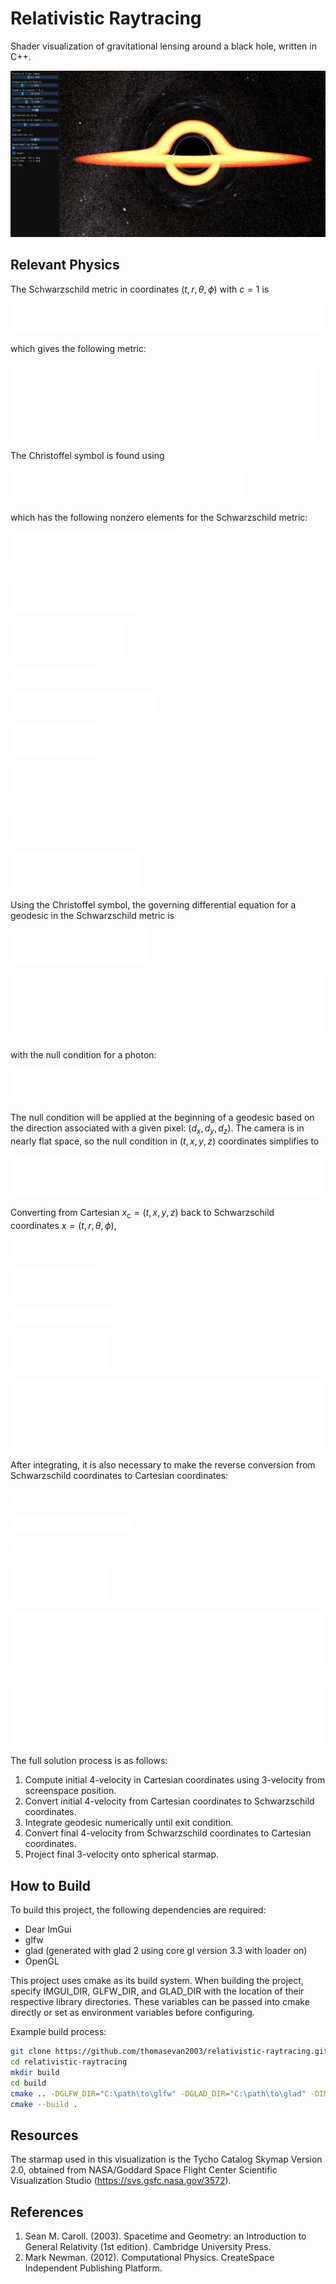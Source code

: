 # Relativistic Raytracing
Shader visualization of gravitational lensing around a black hole, written in C++.

![screenshot](./screenshot_example_refresh1.JPG)

## Relevant Physics

The Schwarzschild metric in coordinates $(t,r,\theta,\phi)$ with $c=1$ is  

![0](./equations/0.png)

which gives the following metric:

![1](./equations/1.png)

The Christoffel symbol is found using

![2](./equations/2.png)

which has the following nonzero elements for the Schwarzschild metric:

![3](./equations/3.png)


![4](./equations/4.png)


![5](./equations/5.png)


![6](./equations/6.png)


![7](./equations/7.png)


![8](./equations/8.png)


![9](./equations/9.png)


![10](./equations/10.png)


![11](./equations/11.png)

Using the Christoffel symbol, the governing differential equation for a geodesic in the Schwarzschild metric is

![12](./equations/12.png)


![13](./equations/13.png)

with the null condition for a photon:

![14](./equations/14.png)

The null condition will be applied at the beginning of a geodesic based on the direction associated with a given pixel: $(d_x, d_y, d_z)$. The camera is in nearly flat space, so the null condition in $(t,x,y,z)$ coordinates simplifies to

![15](./equations/15.png)

Converting from Cartesian $x_\mathrm{c}=(t,x,y,z)$ back to Schwarzschild coordinates $x=(t,r,\theta,\phi)$,

![16](./equations/16.png)


![17](./equations/17.png)


![18](./equations/18.png)


![19](./equations/19.png)


![20](./equations/20.png)

After integrating, it is also necessary to make the reverse conversion from Schwarzschild coordinates to Cartesian coordinates:

![21](./equations/21.png)


![22](./equations/22.png)


![23](./equations/23.png)


![24](./equations/24.png)


![25](./equations/25.png)


![26](./equations/26.png)


The full solution process is as follows:  
1. Compute initial 4-velocity in Cartesian coordinates using 3-velocity from screenspace position.
2. Convert initial 4-velocity from Cartesian coordinates to Schwarzschild coordinates.
3. Integrate geodesic numerically until exit condition.
4. Convert final 4-velocity from Schwarzschild coordinates to Cartesian coordinates.
5. Project final 3-velocity onto spherical starmap.

## How to Build
To build this project, the following dependencies are required:
- Dear ImGui
- glfw
- glad (generated with glad 2 using core gl version 3.3 with loader on)  
- OpenGL

This project uses cmake as its build system. When building the project, specify IMGUI_DIR, GLFW_DIR, and GLAD_DIR with the location of their respective library directories. These variables can be passed into cmake directly or set as environment variables before configuring.

Example build process:
```bash
git clone https://github.com/thomasevan2003/relativistic-raytracing.git
cd relativistic-raytracing
mkdir build
cd build
cmake .. -DGLFW_DIR="C:\path\to\glfw" -DGLAD_DIR="C:\path\to\glad" -DIMGUI_DIR="C:\path\to\imgui"
cmake --build .
```

## Resources
The starmap used in this visualization is the Tycho Catalog Skymap Version 2.0, obtained from NASA/Goddard Space Flight Center Scientific Visualization Studio (https://svs.gsfc.nasa.gov/3572).

## References
1. Sean M. Caroll. (2003). Spacetime and Geometry: an Introduction to General Relativity (1st edition). Cambridge University Press.  
2. Mark Newman. (2012). Computational Physics. CreateSpace Independent Publishing Platform.